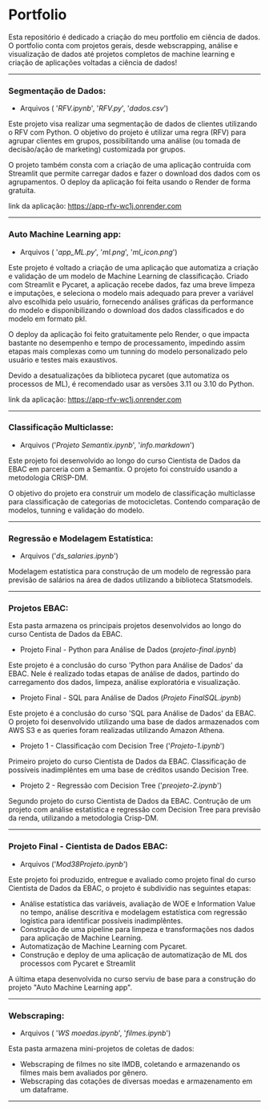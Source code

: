 # Portfolio

Esta repositório é dedicado a criação do meu portfolio em ciência de dados. O portfolio conta com projetos gerais, desde webscrapping, análise e visualização de dados até projetos completos de machine learning e criação de aplicações voltadas a ciência de dados!

---
### Segmentação de Dados:

* Arquivos ( '*RFV.ipynb*', '*RFV.py*', '*dados.csv*')

Este projeto visa realizar uma segmentação de dados de clientes utilizando o RFV com Python. O objetivo do projeto é utilizar uma regra (RFV) para agrupar clientes em grupos, possibilitando uma análise (ou tomada de decisão/ação de marketing) customizada por grupos.

O projeto também consta com a criação de uma aplicação contruída com Streamlit que permite carregar dados e fazer o download dos dados com os agrupamentos. O deploy da aplicação foi feita usando o Render de forma gratuita.

link da aplicação: https://app-rfv-wc1j.onrender.com

---

### Auto Machine Learning app:

* Arquivos ( '*app_ML.py*', '*ml.png*', '*ml_icon.png*')

Este projeto é voltado a criação de uma aplicação que automatiza a criação e validação de um modelo de Machine Learning de classificação. Criado com Streamlit e Pycaret, a aplicação recebe dados, faz uma breve limpeza e imputações, e seleciona o modelo mais adequado para prever a variável alvo escolhida pelo usuário, fornecendo análises gráficas da performance do modelo e disponibilizando o download dos dados classificados e do modelo em formato pkl.

O deploy da aplicação foi feito gratuitamente pelo Render, o que impacta bastante no desempenho e tempo de processamento, impedindo assim etapas mais complexas como um tunning do modelo personalizado pelo usuário e testes mais exaustivos.

Devido a desatualizações da biblioteca pycaret (que automatiza os processos de ML), é recomendado usar as versões 3.11 ou 3.10 do Python.

link da aplicação: https://app-rfv-wc1j.onrender.com

---
### Classificação Multiclasse:

* Arquivos ('*Projeto Semantix.ipynb*', '*info.markdown*')

Este projeto foi desenvolvido ao longo do curso Cientista de Dados da EBAC em parceria com a Semantix. O projeto foi construído usando a metodologia CRISP-DM. 

O objetivo do projeto era construir um modelo de classificação multiclasse para classificação de categorias de motocicletas. Contendo comparação de modelos, tunning e validação do modelo.

---
### Regressão e Modelagem Estatística:

* Arquivos ('*ds_salaries.ipynb*')
  
Modelagem estatística para construção de um modelo de regressão para previsão de salários na área de dados utilizando a biblioteca Statsmodels.

---
### Projetos EBAC:

Esta pasta armazena os principais projetos desenvolvidos ao longo do curso Centista de Dados da EBAC.

 - Projeto Final - Python para Análise de Dados (*projeto-final.ipynb*)

Este projeto é a conclusão do curso 'Python para Análise de Dados' da EBAC. Nele é realizado todas etapas de análise de dados, partindo do carregamento dos dados, limpeza, análise exploratória e visualização.

 - Projeto Final - SQL para Análise de Dados (*Projeto FinalSQL.ipynb*)

Este projeto é a conclusão do curso 'SQL para Análise de Dados' da EBAC. O projeto foi desenvolvido utilizando uma base de dados armazenados com AWS S3 e as queries foram realizadas utilizando Amazon Athena.

- Projeto 1 - Classificação com Decision Tree ('*Projeto-1.ipynb*')

Primeiro projeto do curso Cientísta de Dados da EBAC. Classificação de possíveis inadimplêntes em uma base de créditos usando Decision Tree.

- Projeto 2 - Regressão com Decision Tree ('*preojeto-2.ipynb*')

Segundo projeto do curso Cientista de Dados da EBAC. Contrução de um projeto com análise estatística e regressão com Decision Tree para previsão da renda, utilizando a metodologia Crisp-DM.

---

### Projeto Final - Cientista de Dados EBAC:

* Arquivos ('*Mod38Projeto.ipynb*')

Este projeto foi produzido, entregue e avaliado como projeto final do curso Cientista de Dados da EBAC, o projeto é subdividio nas seguintes etapas:

  - Análise estatística das variáveis, avaliação de WOE e Information Value no tempo, análise descritíva e modelagem estatística com regressão logística para identificar possíveis inadimplêntes.
  - Construção de uma pipeline para limpeza e transformações nos dados para aplicação de Machine Learning.
  - Automatização de Machine Learning com Pycaret.
  - Construção e deploy de uma aplicação de automatização de ML dos processos com Pycaret e Streamlit

A última etapa desenvolvida no curso serviu de base para a construção do projeto "Auto Machine Learning app".

---
### Webscraping:

* Arquivos ( '*WS moedas.ipynb*', '*filmes.ipynb*')

Esta pasta armazena mini-projetos de coletas de dados:

 - Webscraping de filmes no site IMDB, coletando e armazenando os filmes mais bem avaliados por gênero.
 - Webscraping das cotações de diversas moedas e armazenamento em um dataframe.

---

